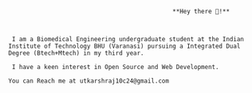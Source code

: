                                                   **Hey there 👋!**



     I am a Biomedical Engineering undergraduate student at the Indian Institute of Technology BHU (Varanasi) pursuing a Integrated Dual Degree (Btech+Mtech) in my third year.

     I have a keen interest in Open Source and Web Development.
     
    You can Reach me at utkarshraj10c24@gmail.com

    
